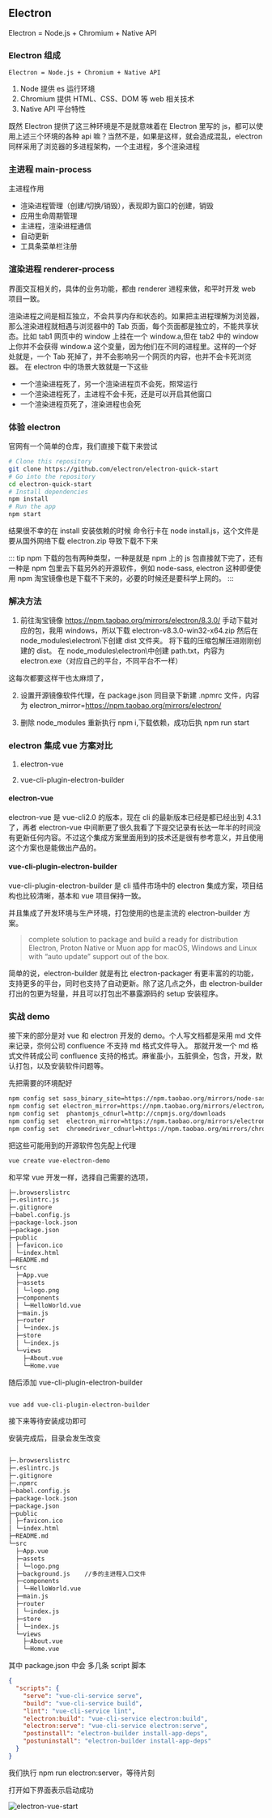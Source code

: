 ## Electron

Electron = Node.js + Chromium + Native API

### Electron 组成

`Electron = Node.js + Chromium + Native API`

1. Node 提供 es 运行环境
2. Chromium 提供 HTML、CSS、DOM 等 web 相关技术
3. Native API 平台特性

既然 Electron 提供了这三种环境是不是就意味着在 Electron 里写的 js，都可以使用上述三个环境的各种 api 嘛？当然不是，如果是这样，就会造成混乱，electron 同样采用了浏览器的多进程架构，一个主进程，多个渲染进程

### 主进程 main-process

主进程作用

- 渲染进程管理（创建/切换/销毁），表现即为窗口的创建，销毁
- 应用生命周期管理
- 主进程，渲染进程通信
- 自动更新
- 工具条菜单栏注册

### 渲染进程 renderer-process

界面交互相关的，具体的业务功能，都由 renderer 进程来做，和平时开发 web 项目一致。

渲染进程之间是相互独立，不会共享内存和状态的。如果把主进程理解为浏览器，那么渲染进程就相遇与浏览器中的 Tab 页面，每个页面都是独立的，不能共享状态。比如 tab1 网页中的 window 上挂在一个 window.a,但在 tab2 中的 window 上你并不会获得 window.a 这个变量，因为他们在不同的进程里。这样的一个好处就是，一个 Tab 死掉了，并不会影响另一个网页的内容，也并不会卡死浏览器。
在 electron 中的场景大致就是一下这些

- 一个渲染进程死了，另一个渲染进程页不会死，照常运行
- 一个渲染进程死了，主进程不会卡死，还是可以开启其他窗口
- 一个渲染进程页死了，渲染进程也会死

### 体验 electron

官网有一个简单的仓库，我们直接下载下来尝试

```bash
# Clone this repository
git clone https://github.com/electron/electron-quick-start
# Go into the repository
cd electron-quick-start
# Install dependencies
npm install
# Run the app
npm start
```

结果很不幸的在 install 安装依赖的时候 命令行卡在 node install.js，这个文件是要从国外网络下载 electron.zip
导致下载不下来

::: tip
npm 下载的包有两种类型，一种是就是 npm 上的 js 包直接就下完了，还有一种是 npm 包里去下载另外的开源软件，例如 node-sass, electron
这种即便使用 npm 淘宝镜像也是下载不下来的，必要的时候还是要科学上网的。
:::

### 解决方法

1. 前往淘宝镜像
   https://npm.taobao.org/mirrors/electron/8.3.0/
   手动下载对应的包，我用 windows，所以下载 electron-v8.3.0-win32-x64.zip
   然后在 node_modules\electron\下创建 dist 文件夹。
   将下载的压缩包解压进刚刚创建的 dist。
   在 node_modules\electron\中创建 path.txt，内容为 electron.exe（对应自己的平台，不同平台不一样）

这每次都要这样干也太麻烦了，

2. 设置开源镜像软件代理，在 package.json 同目录下新建 .npmrc 文件，内容为 electron_mirror=https://npm.taobao.org/mirrors/electron/

3. 删除 node_modules 重新执行 npm i,下载依赖，成功后执 npm run start

### electron 集成 vue 方案对比

1. electron-vue

2. vue-cli-plugin-electron-builder

#### electron-vue

electron-vue 是 vue-cli2.0 的版本，现在 cli 的最新版本已经是都已经出到 4.3.1 了，再者 electron-vue 中间断更了很久我看了下提交记录有长达一年半的时间没有更新任何内容。不过这个集成方案里面用到的技术还是很有参考意义，并且使用这个方案也是能做出产品的。

#### vue-cli-plugin-electron-builder

vue-cli-plugin-electron-builder 是 cli 插件市场中的 electron 集成方案，项目结构也比较清晰，基本和 vue 项目保持一致。

并且集成了开发环境与生产环境，打包使用的也是主流的 electron-builder 方案。

> complete solution to package and build a ready for distribution Electron, Proton Native or Muon app for macOS, Windows and Linux with “auto update” support out of the box.

简单的说，electron-builder 就是有比 electron-packager 有更丰富的的功能，支持更多的平台，同时也支持了自动更新。除了这几点之外，由 electron-builder 打出的包更为轻量，并且可以打包出不暴露源码的 setup 安装程序。

### 实战 demo

接下来的部分是对 vue 和 electron 开发的 demo。个人写文档都是采用 md 文件来记录，奈何公司 confluence 不支持 md 格式文件导入。
那就开发一个 md 格式文件转成公司 confluence 支持的格式。麻雀虽小，五脏俱全，包含，开发，默认打包，以及安装软件问题等。

先把需要的环境配好

```bash
npm config set sass_binary_site=https://npm.taobao.org/mirrors/node-sass
npm config set electron_mirror=https://npm.taobao.org/mirrors/electron/
npm config set  phantomjs_cdnurl=http://cnpmjs.org/downloads
npm config set  electron_mirror=https://npm.taobao.org/mirrors/electron/
npm config set  chromedriver_cdnurl=https://npm.taobao.org/mirrors/chromedriver
```

把这些可能用到的开源软件包先配上代理

```bash
vue create vue-electron-demo
```

和平常 vue 开发一样，选择自己需要的选项，

```bash
├─.browserslistrc
├─.eslintrc.js
├─.gitignore
├─babel.config.js
├─package-lock.json
├─package.json
├─public
│ ├─favicon.ico
│ └─index.html
├─README.md
└─src
  ├─App.vue
  ├─assets
  │ └─logo.png
  ├─components
  │ └─HelloWorld.vue
  ├─main.js
  ├─router
  │ └─index.js
  ├─store
  │ └─index.js
  └─views
    ├─About.vue
    └─Home.vue

```

随后添加 vue-cli-plugin-electron-builder

```bash

vue add vue-cli-plugin-electron-builder
```

接下来等待安装成功即可

安装完成后，目录会发生改变

```bash

├─.browserslistrc
├─.eslintrc.js
├─.gitignore
├─.npmrc
├─babel.config.js
├─package-lock.json
├─package.json
├─public
│ ├─favicon.ico
│ └─index.html
├─README.md
└─src
  ├─App.vue
  ├─assets
  │ └─logo.png
  ├─background.js    //多的主进程入口文件
  ├─components
  │ └─HelloWorld.vue
  ├─main.js
  ├─router
  │ └─index.js
  ├─store
  │ └─index.js
  └─views
    ├─About.vue
    └─Home.vue

```

其中 package.json 中会 多几条 script 脚本

```json
{
  "scripts": {
    "serve": "vue-cli-service serve",
    "build": "vue-cli-service build",
    "lint": "vue-cli-service lint",
    "electron:build": "vue-cli-service electron:build",
    "electron:serve": "vue-cli-service electron:serve",
    "postinstall": "electron-builder install-app-deps",
    "postuninstall": "electron-builder install-app-deps"
  }
}
```

我们执行 npm run electron:server，等待片刻

打开如下界面表示启动成功

![electron-vue-start](../imgs/electron-vue-start.png)
